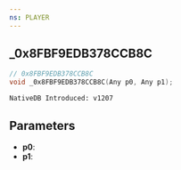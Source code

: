 ```yaml
---
ns: PLAYER
---
```

## _0x8FBF9EDB378CCB8C

```c
// 0x8FBF9EDB378CCB8C
void _0x8FBF9EDB378CCB8C(Any p0, Any p1);
```

```
NativeDB Introduced: v1207
```

## Parameters
* **p0**:
* **p1**:
